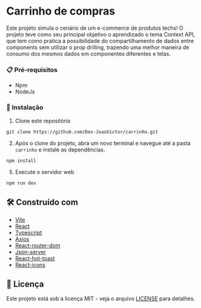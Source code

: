# Carrinho de compras

Este projeto simula o cenário de um e-commerce de produtos techs! O projeto teve como seu principal objetivo o aprendizado o tema Context API, que tem como pratica a possibilidade do compartilhamento de dados entre components sem utilizar o prop drilling, trazendo uma melhor maneira de consumo dos mesmos dados em componentes diferentes e telas.

### 📋 Pré-requisitos

- Npm
- NodeJs

### 🔧 Instalação

1. Clone este repositório

```
git clone https://github.com/Dev-JoaoVictor/carrinho.git
```

2. Após o clone do projeto, abra um novo terminal e navegue até a pasta `carrinho` e instale as dependências.

```
npm install
```

5. Execute o servidor web

```
npm run dev
```

## 🛠️ Construído com

- [Vite](https://vitejs.dev/)
- [React](https://react.dev/)
- [Typescript](https://www.typescriptlang.org/)
- [Axios](https://axios-http.com/ptbr/docs/intro)
- [React-router-dom](https://reactrouter.com/en/main)
- [Json-server](https://github.com/typicode/json-server)
- [React-hot-toast](https://react-hot-toast.com/)
- [React-icons](https://react-icons.github.io/react-icons/)

## 📄 Licença

Este projeto está sob a licença MIT - veja o arquivo [LICENSE](https://github.com/Dev-JoaoVictor/dev-currency/blob/main/LICENSE.txt) para detalhes.
